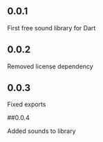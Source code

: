 ## 0.0.1

First free sound library for Dart

## 0.0.2

Removed license dependency

## 0.0.3

Fixed exports

##0.0.4

Added sounds to library